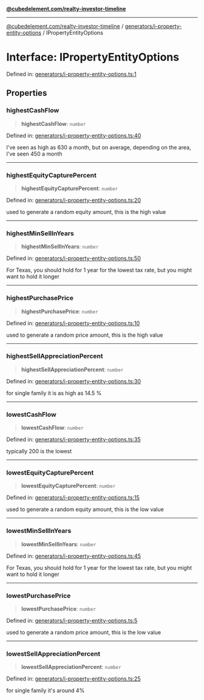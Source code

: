 [**@cubedelement.com/realty-investor-timeline**](../../../index.md)

---

[@cubedelement.com/realty-investor-timeline](../../../modules.md) / [generators/i-property-entity-options](../index.md) / IPropertyEntityOptions

# Interface: IPropertyEntityOptions

Defined in: [generators/i-property-entity-options.ts:1](https://github.com/kvernon/realty-investor-timeline/blob/604db9c08bd36b2a48c8b342796ed6cd0d1401e0/src/generators/i-property-entity-options.ts#L1)

## Properties

### highestCashFlow

> **highestCashFlow**: `number`

Defined in: [generators/i-property-entity-options.ts:40](https://github.com/kvernon/realty-investor-timeline/blob/604db9c08bd36b2a48c8b342796ed6cd0d1401e0/src/generators/i-property-entity-options.ts#L40)

I've seen as high as 630 a month, but on average, depending on the area, I've seen 450 a month

---

### highestEquityCapturePercent

> **highestEquityCapturePercent**: `number`

Defined in: [generators/i-property-entity-options.ts:20](https://github.com/kvernon/realty-investor-timeline/blob/604db9c08bd36b2a48c8b342796ed6cd0d1401e0/src/generators/i-property-entity-options.ts#L20)

used to generate a random equity amount, this is the high value

---

### highestMinSellInYears

> **highestMinSellInYears**: `number`

Defined in: [generators/i-property-entity-options.ts:50](https://github.com/kvernon/realty-investor-timeline/blob/604db9c08bd36b2a48c8b342796ed6cd0d1401e0/src/generators/i-property-entity-options.ts#L50)

For Texas, you should hold for 1 year for the lowest tax rate, but you might want to hold it longer

---

### highestPurchasePrice

> **highestPurchasePrice**: `number`

Defined in: [generators/i-property-entity-options.ts:10](https://github.com/kvernon/realty-investor-timeline/blob/604db9c08bd36b2a48c8b342796ed6cd0d1401e0/src/generators/i-property-entity-options.ts#L10)

used to generate a random price amount, this is the high value

---

### highestSellAppreciationPercent

> **highestSellAppreciationPercent**: `number`

Defined in: [generators/i-property-entity-options.ts:30](https://github.com/kvernon/realty-investor-timeline/blob/604db9c08bd36b2a48c8b342796ed6cd0d1401e0/src/generators/i-property-entity-options.ts#L30)

for single family it is as high as 14.5 %

---

### lowestCashFlow

> **lowestCashFlow**: `number`

Defined in: [generators/i-property-entity-options.ts:35](https://github.com/kvernon/realty-investor-timeline/blob/604db9c08bd36b2a48c8b342796ed6cd0d1401e0/src/generators/i-property-entity-options.ts#L35)

typically 200 is the lowest

---

### lowestEquityCapturePercent

> **lowestEquityCapturePercent**: `number`

Defined in: [generators/i-property-entity-options.ts:15](https://github.com/kvernon/realty-investor-timeline/blob/604db9c08bd36b2a48c8b342796ed6cd0d1401e0/src/generators/i-property-entity-options.ts#L15)

used to generate a random equity amount, this is the low value

---

### lowestMinSellInYears

> **lowestMinSellInYears**: `number`

Defined in: [generators/i-property-entity-options.ts:45](https://github.com/kvernon/realty-investor-timeline/blob/604db9c08bd36b2a48c8b342796ed6cd0d1401e0/src/generators/i-property-entity-options.ts#L45)

For Texas, you should hold for 1 year for the lowest tax rate, but you might want to hold it longer

---

### lowestPurchasePrice

> **lowestPurchasePrice**: `number`

Defined in: [generators/i-property-entity-options.ts:5](https://github.com/kvernon/realty-investor-timeline/blob/604db9c08bd36b2a48c8b342796ed6cd0d1401e0/src/generators/i-property-entity-options.ts#L5)

used to generate a random price amount, this is the low value

---

### lowestSellAppreciationPercent

> **lowestSellAppreciationPercent**: `number`

Defined in: [generators/i-property-entity-options.ts:25](https://github.com/kvernon/realty-investor-timeline/blob/604db9c08bd36b2a48c8b342796ed6cd0d1401e0/src/generators/i-property-entity-options.ts#L25)

for single family it's around 4%
